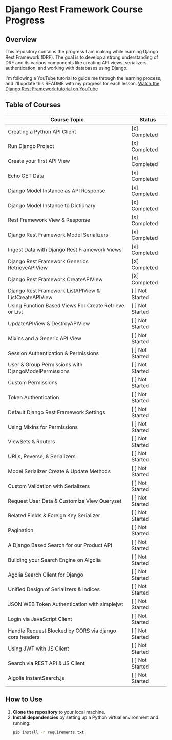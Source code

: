 # Django Rest Framework Course Progress

## Overview

This repository contains the progress I am making while learning Django Rest Framework (DRF). The goal is to develop a strong understanding of DRF and its various components like creating API views, serializers, authentication, and working with databases using Django.

I'm following a YouTube tutorial to guide me through the learning process, and I'll update this README with my progress for each lesson.
[Watch the Django Rest Framework tutorial on YouTube](https://www.youtube.com/watch?v=c708Nf0cHrs&t=5225s)

## Table of Courses

| **Course Topic**                                                            | **Status**     |
|----------------------------------------------------------------------------|----------------|
| Creating a Python API Client                                                 | [x] Completed   |
| Run Django Project                                                           | [x] Completed   |
| Create your first API View                                                  | [x] Completed   |
| Echo GET Data                                                                | [x] Completed   |
| Django Model Instance as API Response                                        | [x] Completed   |
| Django Model Instance to Dictionary                                          | [x] Completed   |
| Rest Framework View & Response                                               | [x] Completed |
| Django Rest Framework Model Serializers                                      | [x] Completed |
| Ingest Data with Django Rest Framework Views                                 | [x] Completed   |
| Django Rest Framework Generics RetrieveAPIView                               | [X] Completed |
| Django Rest Framework CreateAPIView                                           | [X] Completed |
| Django Rest Framework ListAPIView & ListCreateAPIView                        | [ ] Not Started |
| Using Function Based Views For Create Retrieve or List                       | [ ] Not Started |
| UpdateAPIView & DestroyAPIView                                               | [ ] Not Started |
| Mixins and a Generic API View                                                | [ ] Not Started |
| Session Authentication & Permissions                                         | [ ] Not Started |
| User & Group Permissions with DjangoModelPermissions                         | [ ] Not Started |
| Custom Permissions                                                           | [ ] Not Started |
| Token Authentication                                                         | [ ] Not Started |
| Default Django Rest Framework Settings                                       | [ ] Not Started |
| Using Mixins for Permissions                                                 | [ ] Not Started |
| ViewSets & Routers                                                           | [ ] Not Started |
| URLs, Reverse, & Serializers                                                 | [ ] Not Started |
| Model Serializer Create & Update Methods                                     | [ ] Not Started |
| Custom Validation with Serializers                                           | [ ] Not Started |
| Request User Data & Customize View Queryset                                  | [ ] Not Started |
| Related Fields & Foreign Key Serializer                                      | [ ] Not Started |
| Pagination                                                                  | [ ] Not Started |
| A Django Based Search for our Product API                                    | [ ] Not Started |
| Building your Search Engine on Algolia                                       | [ ] Not Started |
| Agolia Search Client for Django                                              | [ ] Not Started |
| Unified Design of Serializers & Indices                                      | [ ] Not Started |
| JSON WEB Token Authentication with simplejwt                                 | [ ] Not Started |
| Login via JavaScript Client                                                  | [ ] Not Started |
| Handle Request Blocked by CORS via django cors headers                       | [ ] Not Started |
| Using JWT with JS Client                                                     | [ ] Not Started |
| Search via REST API & JS Client                                              | [ ] Not Started |
| Algolia InstantSearch.js                                                     | [ ] Not Started |


## How to Use

1. **Clone the repository** to your local machine.
2. **Install dependencies** by setting up a Python virtual environment and running:
   ```bash
   pip install -r requirements.txt
